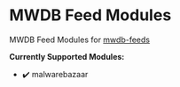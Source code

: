 # MWDB Feed Modules

MWDB Feed Modules for [mwdb-feeds](https://github.com/c3rb3ru5d3d53c/mwdb-feeds)

**Currently Supported Modules:**
- :heavy_check_mark: malwarebazaar

